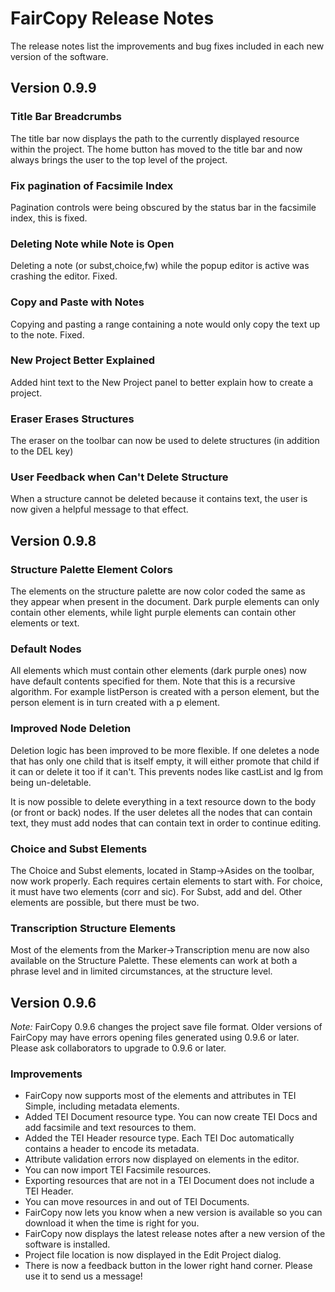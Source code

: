 # FairCopy Release Notes

The release notes list the improvements and bug fixes included in each new version of the software.

## Version 0.9.9

### Title Bar Breadcrumbs

The title bar now displays the path to the currently displayed resource within the project. The home button has moved to the title bar and now always brings the user to the top level of the project.

### Fix pagination of Facsimile Index

Pagination controls were being obscured by the status bar in the facsimile index, this is fixed.

### Deleting Note while Note is Open

Deleting a note (or subst,choice,fw) while the popup editor is active was crashing the editor. Fixed.

### Copy and Paste with Notes

Copying and pasting a range containing a note would only copy the text up to the note. Fixed.

### New Project Better Explained

Added hint text to the New Project panel to better explain how to create a project.

### Eraser Erases Structures

The eraser on the toolbar can now be used to delete structures (in addition to the DEL key)

### User Feedback when Can't Delete Structure

When a structure cannot be deleted because it contains text, the user is now given a helpful message to that effect.


## Version 0.9.8

### Structure Palette Element Colors

The elements on the structure palette are now color coded the same as they appear when present in the document. Dark purple elements can only contain other elements, while light purple elements can contain other elements or text.

### Default Nodes

All elements which must contain other elements (dark purple ones) now have default contents specified for them. Note that this is a recursive algorithm. For example listPerson is created with a person element, but the person element is in turn created with a p element.

### Improved Node Deletion

Deletion logic has been improved to be more flexible. If one deletes a node that has only one child that is itself empty, it will either promote that child if it can or delete it too if it can't. This prevents nodes like castList and lg from being un-deletable. 

It is now possible to delete everything in a text resource down to the body (or front or back) nodes. If the user deletes all the nodes that can contain text, they must add nodes that can contain text in order to continue editing.

### Choice and Subst Elements

The Choice and Subst elements, located in Stamp->Asides on the toolbar, now work properly. Each requires certain elements to start with. For choice, it must have two elements (corr and sic). For Subst, add and del. Other elements are possible, but there must be two.

### Transcription Structure Elements 

Most of the elements from the Marker->Transcription menu are now also available on the Structure Palette. These elements can work at both a phrase level and in limited circumstances, at the structure level. 


## Version 0.9.6

_Note:_ FairCopy 0.9.6 changes the project save file format. Older versions of FairCopy may have errors opening files generated using 0.9.6 or later. Please ask collaborators to upgrade to 0.9.6 or later.

### Improvements

* FairCopy now supports most of the elements and attributes in TEI Simple, including metadata elements.
* Added TEI Document resource type. You can now create TEI Docs and add facsimile and text resources to them.
* Added the TEI Header resource type. Each TEI Doc automatically contains a header to encode its metadata. 
* Attribute validation errors now displayed on elements in the editor.
* You can now import TEI Facsimile resources.
* Exporting resources that are not in a TEI Document does not include a TEI Header.
* You can move resources in and out of TEI Documents.
* FairCopy now lets you know when a new version is available so you can download it when the time is right for you.
* FairCopy now displays the latest release notes after a new version of the software is installed.
* Project file location is now displayed in the Edit Project dialog.
* There is now a feedback button in the lower right hand corner. Please use it to send us a message!
